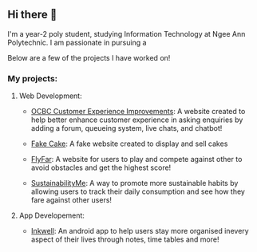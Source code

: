 ## Hi there 👋

I'm a year-2 poly student, studying Information Technology at Ngee Ann Polytechnic. I am passionate in pursuing a 

Below are a few of the projects I have worked on! 

### My projects: 
1.  Web Development:
   
    - [OCBC Customer Experience Improvements](https://github.com/kohct1/FSDP-Assignment): A website created to help better enhance customer experience in asking enquiries by adding a forum, queueing system, live chats, and chatbot!

    - [Fake Cake](https://github.com/sudarsanamrithika/FED_S10257149_SudarsanamRithika_Assg1_Github): A fake website created to display and sell cakes
          
    - [FlyFar](https://github.com/sudarsanamrithika/Asgn2_FED): A website for users to play and compete against other to avoid obstacles and get the highest score!
          
    - [SustainabilityMe](https://github.com/mellamadrama/BED_Assignment_2024): A way to promote more sustainable habits by allowing users to track their daily consumption and see how they fare against other users!



2.  App Developement:

    - [Inkwell](https://github.com/FakeQwek/MAD24_P03_Team1): An android app to help users stay more organised inevery aspect of their lives through notes, time tables and more!

